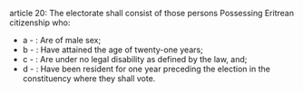 article 20: The electorate shall consist of those persons Possessing Eritrean citizenship who:

<ul>
			<li>a - : Are of male sex;<ul>
			</ul></li>			<li>b - : Have attained the age of twenty-one years;<ul>
			</ul></li>			<li>c - : Are under no legal disability as defined by the law, and;<ul>
			</ul></li>			<li>d - : Have been resident for one year preceding the election in the constituency where they shall vote.<ul>
			</ul></li></ul>